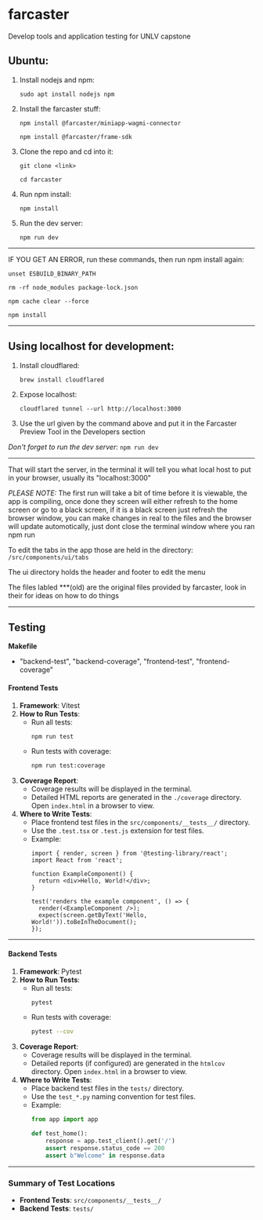 # farcaster #
Develop tools and application testing for UNLV capstone

## Ubuntu: ##
1. Install nodejs and npm:

    ```sudo apt install nodejs npm```


2. Install the farcaster stuff:

    ```npm install @farcaster/miniapp-wagmi-connector```

    ```npm install @farcaster/frame-sdk```


3. Clone the repo and cd into it:

    ```git clone <link>```

    ```cd farcaster```


4. Run npm install:

    ```npm install```


5. Run the dev server:

    ```npm run dev```

---------------------------------------------------------------------
IF YOU GET AN ERROR, run these commands, then run npm install again:

```unset ESBUILD_BINARY_PATH```

```rm -rf node_modules package-lock.json```

```npm cache clear --force```

```npm install```

--------------------------------------------------------------------

## Using localhost for development: ##

1. Install cloudflared:

    ```brew install cloudflared```


2. Expose localhost:

    ```cloudflared tunnel --url http://localhost:3000```


3. Use the url given by the command above and put it in the Farcaster Preview Tool in the Developers section

*Don't forget to run the dev server:*
```npm run dev```

---------------------------------------------------------------------

That will start the server, in the terminal it will tell you what local host to put in your browser, usually its "localhost:3000"

*PLEASE NOTE:* The first run will take a bit of time before it is viewable, the app is compiling, once done they screen will either refresh to the home screen or go to a black screen,
if it is a black screen just refresh the browser window, you can make changes in real to the files and the browser will update automotically, just dont close the terminal window where
you ran npm run

To edit the tabs in the app those are held in the directory:
```/src/components/ui/tabs```

The ui directory holds the header and footer to edit the menu

The files labled ***(old)
are the original files provided by farcaster, look in their for ideas on how to do things

----------------------------------------------------------------------

## Testing ##

**Makefile**
- "backend-test", "backend-coverage", "frontend-test", "frontend-coverage"

#### **Frontend Tests**
1. **Framework**: Vitest
2. **How to Run Tests**:
   - Run all tests:
     ```bash
     npm run test
     ```
   - Run tests with coverage:
     ```bash
     npm run test:coverage
     ```
3. **Coverage Report**:
   - Coverage results will be displayed in the terminal.
   - Detailed HTML reports are generated in the `./coverage` directory. Open `index.html` in a browser to view.
4. **Where to Write Tests**:
   - Place frontend test files in the `src/components/__tests__/` directory.
   - Use the `.test.tsx` or `.test.js` extension for test files.
   - Example:
     ```tsx
     import { render, screen } from '@testing-library/react';
     import React from 'react';

     function ExampleComponent() {
       return <div>Hello, World!</div>;
     }

     test('renders the example component', () => {
       render(<ExampleComponent />);
       expect(screen.getByText('Hello, World!')).toBeInTheDocument();
     });
     ```

---

#### **Backend Tests**
1. **Framework**: Pytest
2. **How to Run Tests**:
   - Run all tests:
     ```bash
     pytest
     ```
   - Run tests with coverage:
     ```bash
     pytest --cov
     ```
3. **Coverage Report**:
   - Coverage results will be displayed in the terminal.
   - Detailed reports (if configured) are generated in the `htmlcov` directory. Open `index.html` in a browser to view.
4. **Where to Write Tests**:
   - Place backend test files in the `tests/` directory.
   - Use the `test_*.py` naming convention for test files.
   - Example:
     ```python
     from app import app

     def test_home():
         response = app.test_client().get('/')
         assert response.status_code == 200
         assert b"Welcome" in response.data
     ```

---

### Summary of Test Locations
- **Frontend Tests**: `src/components/__tests__/`
- **Backend Tests**: `tests/`
